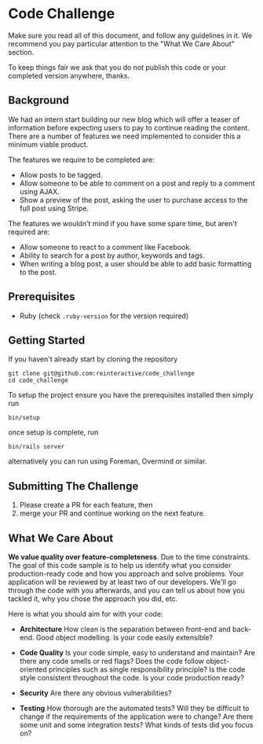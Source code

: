# Code Challenge

Make sure you read all of this document, and follow any guidelines in it. We recommend you pay particular attention to the "What We Care About" section.

To keep things fair we ask that you do not publish this code or your completed version anywhere, thanks.

## Background

We had an intern start building our new blog which will offer a teaser of information before expecting users to pay to continue reading the content. There are a number of features we need implemented to consider this a minimum viable product.

The features we require to be completed are:

* Allow posts to be tagged.
* Allow someone to be able to comment on a post and reply to a comment using AJAX.
* Show a preview of the post, asking the user to purchase access to the full post using Stripe.

The features we wouldn't mind if you have some spare time, but aren't required are:

* Allow someone to react to a comment like Facebook.
* Ability to search for a post by author, keywords and tags.
* When writing a blog post, a user should be able to add basic formatting to the post.

## Prerequisites

* Ruby (check `.ruby-version` for the version required)

## Getting Started

If you haven't already start by cloning the repository

```
git clone git@github.com:reinteractive/code_challenge
cd code_challenge
```

To setup the project ensure you have the prerequisites installed then simply run

```
bin/setup
```

once setup is complete, run

```
bin/rails server
```

alternatively you can run using Foreman, Overmind or similar.

## Submitting The Challenge

1. Please create a PR for each feature, then
1. merge your PR and continue working on the next feature.

## What We Care About

**We value quality over feature-completeness**. Due to the time constraints. The goal of this code sample is to help us identify what you consider production-ready code and how you approach and solve problems. Your application will be reviewed by at least two of our developers. We'll go through the code with you afterwards, and you can tell us about how you tackled it, why you chose the approach you did, etc.

Here is what you should aim for with your code:

* **Architecture** How clean is the separation between front-end and back-end. Good object modelling. Is your code easily extensible?

* **Code Quality** Is your code simple, easy to understand and maintain? Are there any code smells or red flags? Does the code follow object-oriented principles such as single responsibility principle? Is the code style consistent throughout the code. Is your code production ready?

* **Security** Are there any obvious vulnerabilities?

* **Testing** How thorough are the automated tests? Will they be difficult to change if the requirements of the application were to change? Are there some unit and some integration tests? What kinds of tests did you focus on?